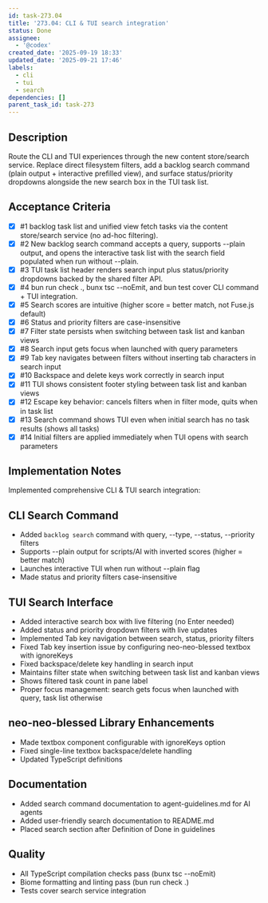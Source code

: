 ```yaml
---
id: task-273.04
title: '273.04: CLI & TUI search integration'
status: Done
assignee:
  - '@codex'
created_date: '2025-09-19 18:33'
updated_date: '2025-09-21 17:46'
labels:
  - cli
  - tui
  - search
dependencies: []
parent_task_id: task-273
---
```


## Description

<!-- SECTION:DESCRIPTION:BEGIN -->
Route the CLI and TUI experiences through the new content store/search service. Replace direct filesystem filters, add a backlog search command (plain output + interactive prefilled view), and surface status/priority dropdowns alongside the new search box in the TUI task list.
<!-- SECTION:DESCRIPTION:END -->

## Acceptance Criteria
<!-- AC:BEGIN -->
- [x] #1 backlog task list and unified view fetch tasks via the content store/search service (no ad-hoc filtering).
- [x] #2 New backlog search command accepts a query, supports --plain output, and opens the interactive task list with the search field populated when run without --plain.
- [x] #3 TUI task list header renders search input plus status/priority dropdowns backed by the shared filter API.
- [x] #4 bun run check ., bunx tsc --noEmit, and bun test cover CLI command + TUI integration.
- [x] #5 Search scores are intuitive (higher score = better match, not Fuse.js default)
- [x] #6 Status and priority filters are case-insensitive
- [x] #7 Filter state persists when switching between task list and kanban views
- [x] #8 Search input gets focus when launched with query parameters
- [x] #9 Tab key navigates between filters without inserting tab characters in search input
- [x] #10 Backspace and delete keys work correctly in search input
- [x] #11 TUI shows consistent footer styling between task list and kanban views
- [x] #12 Escape key behavior: cancels filters when in filter mode, quits when in task list
- [x] #13 Search command shows TUI even when initial search has no task results (shows all tasks)
- [x] #14 Initial filters are applied immediately when TUI opens with search parameters
<!-- AC:END -->


## Implementation Notes

Implemented comprehensive CLI & TUI search integration:


## CLI Search Command
- Added `backlog search` command with query, --type, --status, --priority filters
- Supports --plain output for scripts/AI with inverted scores (higher = better match)
- Launches interactive TUI when run without --plain flag
- Made status and priority filters case-insensitive

## TUI Search Interface
- Added interactive search box with live filtering (no Enter needed)
- Added status and priority dropdown filters with live updates
- Implemented Tab key navigation between search, status, priority filters
- Fixed Tab key insertion issue by configuring neo-neo-blessed textbox with ignoreKeys
- Fixed backspace/delete key handling in search input
- Maintains filter state when switching between task list and kanban views
- Shows filtered task count in pane label
- Proper focus management: search gets focus when launched with query, task list otherwise

## neo-neo-blessed Library Enhancements
- Made textbox component configurable with ignoreKeys option
- Fixed single-line textbox backspace/delete handling
- Updated TypeScript definitions

## Documentation
- Added search command documentation to agent-guidelines.md for AI agents
- Added user-friendly search documentation to README.md
- Placed search section after Definition of Done in guidelines

## Quality
- All TypeScript compilation checks pass (bunx tsc --noEmit)
- Biome formatting and linting pass (bun run check .)
- Tests cover search service integration
